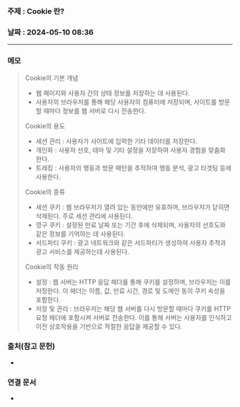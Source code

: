 ### 주제 : Cookie 란?

### 날짜 : 2024-05-10 08:36
----
### 메모
> Cookie의 기본 개념
> 	- 웹 페이지와 사용자 간의 상태 정보를 저장하는 데 사용된다.
> 	- 사용자의 브라우저를 통해 해당 사용자의 컴퓨터에 저장되며, 사이트를 방문할 때마다 정보를 웹 서버로 다시 전송한다.
> 
> Cookie의 용도
> 	- 세션 관리 : 사용자가 사이트에 입력한 기타 데이터를 저장한다.
> 	- 개인화 : 사용자 선호, 테마 및 기타 설정을 저장하여 사용자 경험을 맞춤화 한다.
> 	- 트래킹 : 사용자의 행동과 방문 패턴을 추적하여 행동 분석, 광고 타겟팅 등에 사용한다.
> 
> Cookie의 종류
> 	- 세션 쿠키 : 웹 브라우저가 열려 있는 동안에만 유효하며, 브라우저가 닫히면 삭제된다. 주로 세션 관리에 사용된다.
> 	- 영구 쿠키 : 설정된 만료 날짜 또는 기간 후에 삭제되며, 사용자의 선호도와 같은 정보를 기억하는 데 사용된다.
> 	- 서드파티 쿠키 : 광고 네트워크와 같은 서드파티가 생성하여 사용자 추적과 광고 서비스를 제공하는데 사용된다.
> 
> Cookie의 작동 원리
> 	- 설정 : 웹 서버는 HTTP 응답 헤더를 통해 쿠키를 설정하며, 브라우저는 이를 저장한다. 이 헤더는 이름, 값, 만료 시간, 경로 및 도메인 동의 쿠키 속성을 포함한다.
> 	- 저장 및 관리 : 브라우저는 해당 웹 서버를 다시 방문할 때마다 쿠키를 HTTP 요청 헤더에 포함시켜 서버로 전송한다. 이를 통해 서버는 사용자를 인식하고 이전 상호작용을 기반으로 적절한 응답을 제공할 수 있다.

### 출처(참고 문헌)
-

### 연결 문서
-
